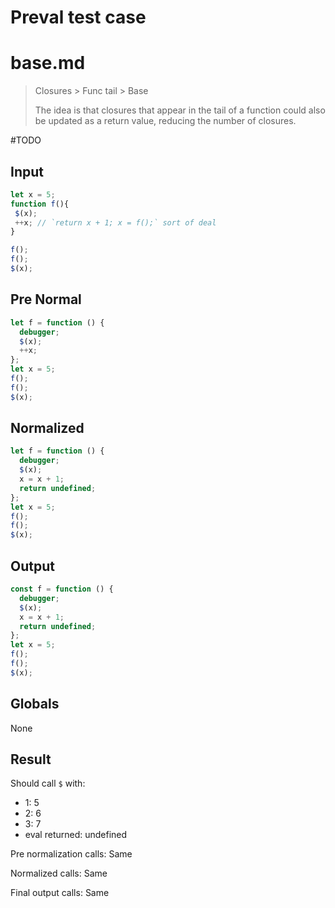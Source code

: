# Preval test case

# base.md

> Closures > Func tail > Base
>
> The idea is that closures that appear in the tail of a function could also be updated as a return value, reducing the number of closures.

#TODO

## Input

`````js filename=intro
let x = 5;
function f(){
 $(x);
 ++x; // `return x + 1; x = f();` sort of deal
}

f();
f();
$(x);
`````

## Pre Normal

`````js filename=intro
let f = function () {
  debugger;
  $(x);
  ++x;
};
let x = 5;
f();
f();
$(x);
`````

## Normalized

`````js filename=intro
let f = function () {
  debugger;
  $(x);
  x = x + 1;
  return undefined;
};
let x = 5;
f();
f();
$(x);
`````

## Output

`````js filename=intro
const f = function () {
  debugger;
  $(x);
  x = x + 1;
  return undefined;
};
let x = 5;
f();
f();
$(x);
`````

## Globals

None

## Result

Should call `$` with:
 - 1: 5
 - 2: 6
 - 3: 7
 - eval returned: undefined

Pre normalization calls: Same

Normalized calls: Same

Final output calls: Same
